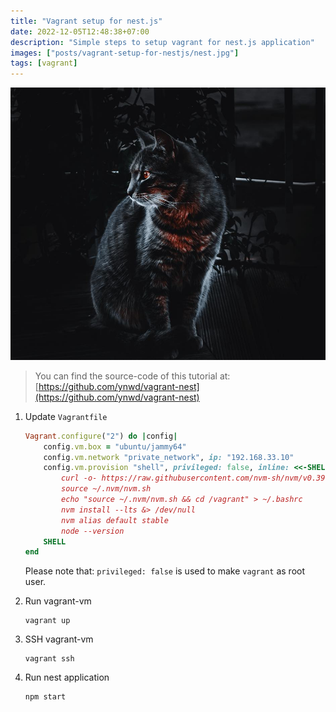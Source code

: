 ```yaml
---
title: "Vagrant setup for nest.js"
date: 2022-12-05T12:48:38+07:00
description: "Simple steps to setup vagrant for nest.js application"
images: ["posts/vagrant-setup-for-nestjs/nest.jpg"]
tags: [vagrant]
---
```


![vagrant](nest.jpg)

> You can find the source-code of this tutorial at: [https://github.com/ynwd/vagrant-nest](https://github.com/ynwd/vagrant-nest)


1. Update `Vagrantfile`
    ```ruby
    Vagrant.configure("2") do |config|
        config.vm.box = "ubuntu/jammy64"
        config.vm.network "private_network", ip: "192.168.33.10"
        config.vm.provision "shell", privileged: false, inline: <<-SHELL
            curl -o- https://raw.githubusercontent.com/nvm-sh/nvm/v0.39.2/install.sh | bash
            source ~/.nvm/nvm.sh
            echo "source ~/.nvm/nvm.sh && cd /vagrant" > ~/.bashrc
            nvm install --lts &> /dev/null
            nvm alias default stable
            node --version
        SHELL
    end
    ```

    Please note that: `privileged: false` is used to make `vagrant` as root user.

2. Run vagrant-vm
    ```
    vagrant up
    ```

3. SSH vagrant-vm
    ```
    vagrant ssh
    ```

4. Run nest application
    ```
    npm start
    ```